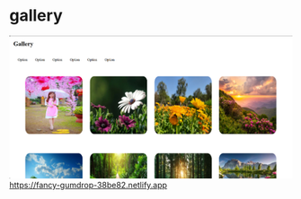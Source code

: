 <h1>gallery</h1>

<a href="https://fancy-gumdrop-38be82.netlify.app"><img src="pic.png"></a>
https://fancy-gumdrop-38be82.netlify.app



